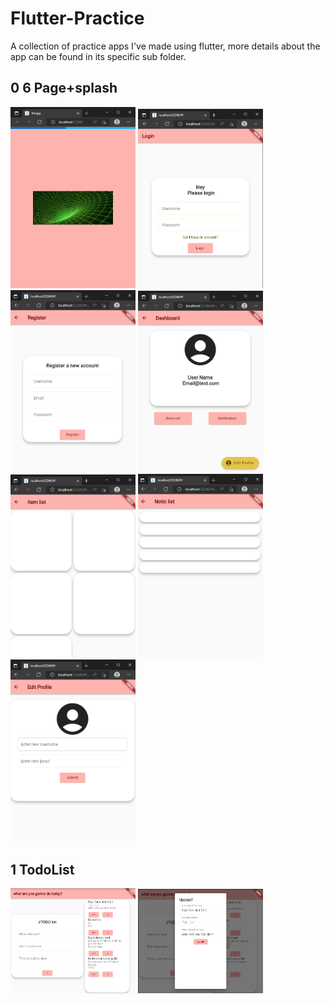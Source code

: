 # Flutter-Practice

A collection of practice apps I've made using flutter, more details about the app can be found in its specific sub folder.


## 0 6 Page+splash

<p float="left">
  <img src="https://github.com/more-mr/garbage/blob/nothing/Flutter%20Stuff/0%206%20Page%2Bsplash/programImgs/programImg1.png" width="200"/>
  <img src="https://github.com/more-mr/garbage/blob/nothing/Flutter%20Stuff/0%206%20Page%2Bsplash/programImgs/programImg2.png" width="200"/>
  <img src="https://github.com/more-mr/garbage/blob/nothing/Flutter%20Stuff/0%206%20Page%2Bsplash/programImgs/programImg3.png" width="200"/>
  <img src="https://github.com/more-mr/garbage/blob/nothing/Flutter%20Stuff/0%206%20Page%2Bsplash/programImgs/programImg4.png" width="200"/>
  <img src="https://github.com/more-mr/garbage/blob/nothing/Flutter%20Stuff/0%206%20Page%2Bsplash/programImgs/programImg5.png" width="200"/>
  <img src="https://github.com/more-mr/garbage/blob/nothing/Flutter%20Stuff/0%206%20Page%2Bsplash/programImgs/programImg6.png" width="200"/>
  <img src="https://github.com/more-mr/garbage/blob/nothing/Flutter%20Stuff/0%206%20Page%2Bsplash/programImgs/programImg7.png" width="200"/>
</p>


## 1 TodoList

<p float="left">
  <img src="https://github.com/more-mr/garbage/blob/nothing/Flutter%20Stuff/1%20TodoList/programImgs/programImg1.png" width="200"/>
  <img src="https://github.com/more-mr/garbage/blob/nothing/Flutter%20Stuff/1%20TodoList/programImgs/programImg2.png" width="200"/>
</p>
